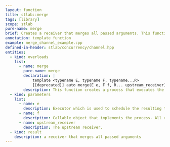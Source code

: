 ```yaml
---
layout: function
title: stlab::merge
tags: [library]
scope: stlab
pure-name: merge
brief: Creates a receiver that merges all passed arguments. This function is deprecated and will be removed soon. Please instead `merge_channel<unordered_t>`.
annotation: template function
example: merge_channel_example.cpp
defined-in-header: stlab/concurrency/channel.hpp 
entities:
  - kind: overloads
    list:
      - name: merge
        pure-name: merge
        declaration: |
            template <typename E, typename F, typename...R>
            [[deprecated]] auto merge(E e, F f, R... upstream_receiver)
        description: This function creates a process that executes the provided function object whenever an upstream process provides a value. There is no defined order in which the process `f` is called with the incoming upstream values.
  - kind: parameters
    list:
      - name: e
        description: Executor which is used to schedule the resulting task
      - name: f
        description: Callable object that implements the process. All results from the upstream process must be convertible to the only argument of the provided function object's function operator or the argument of process' await function.
      - name: upstream_receiver
        description: The upstream receiver. 
  - kind: result
    description: a receiver that merges all passed arguments
---
```

